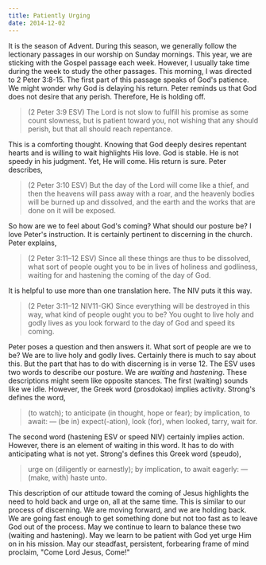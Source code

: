 ```yaml
---
title: Patiently Urging
date: 2014-12-02
---
```

 
It is the season of Advent. During this season, we generally follow the lectionary passages in our worship on Sunday mornings. This year, we are sticking with the Gospel passage each week. However, I usually take time during the week to study the other passages. This morning, I was directed to 2 Peter 3:8-15. The first part of this passage speaks of God's patience. We might wonder why God is delaying his return. Peter reminds us that God does not desire that any perish. Therefore, He is holding off. 

>(2 Peter 3:9 ESV) The Lord is not slow to fulfill his promise as some count slowness, but is patient toward you, not wishing that any should perish, but that all should reach repentance.

This is a comforting thought. Knowing that God deeply desires repentant hearts and is willing to wait highlights His love. God is stable. He is not speedy in his judgment. Yet, He will come. His return is sure. Peter describes,

>(2 Peter 3:10 ESV) But the day of the Lord will come like a thief, and then the heavens will pass away with a roar, and the heavenly bodies will be burned up and dissolved, and the earth and the works that are done on it will be exposed.

So how are we to feel about God's coming? What should our posture be? I love Peter's instruction. It is certainly pertinent to discerning in the church. Peter explains,

>(2 Peter 3:11–12 ESV) Since all these things are thus to be dissolved, what sort of people ought you to be in lives of holiness and godliness, waiting for and hastening the coming of the day of God.

It is helpful to use more than one translation here. The NIV puts it this way.

>(2 Peter 3:11–12 NIV11-GK) Since everything will be destroyed in this way, what kind of people ought you to be? You ought to live holy and godly lives as you look forward to the day of God and speed its coming.

Peter poses a question and then answers it. What sort of people are we to be? We are to live holy and godly lives. Certainly there is much to say about this. But the part that has to do with discerning is in verse 12. The ESV uses two words to describe our posture. We are *waiting* and *hastening*. These descriptions might seem like opposite stances. The first (waiting) sounds like we idle. However, the Greek word (prosdokao) implies activity. Strong's defines the word,

>(to watch); to anticipate (in thought, hope or fear); by implication, to await: — (be in) expect(-ation), look (for), when looked, tarry, wait for.

The second word (hastening ESV or speed NIV) certainly implies action. However, there is an element of waiting in this word. It has to do with anticipating what is not yet. Strong's defines this Greek word (speudo),

>urge on (diligently or earnestly); by implication, to await eagerly: — (make, with) haste unto.

This description of our attitude toward the coming of Jesus highlights the need to hold back and urge on, all at the same time. This is similar to our process of discerning. We are moving forward, and we are holding back. We are going fast enough to get something done but not too fast as to leave God out of the process. May we continue to learn to balance these two (waiting and hastening). May we learn to be patient with God yet urge Him on in his mission. May our steadfast, persistent, forbearing frame of mind proclaim, "Come Lord Jesus, Come!"

